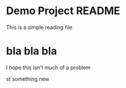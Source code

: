 # Demo Project README

This is a simple reading file

# bla bla bla

I hope this isn't much of a problem

st something new
